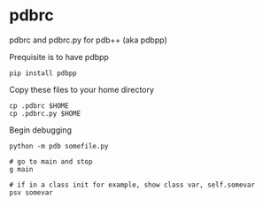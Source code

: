 # pdbrc
pdbrc and pdbrc.py for pdb++ (aka pdbpp)

Prequisite is to have pdbpp
```
pip install pdbpp
```

Copy these files to your home directory

```
cp .pdbrc $HOME
cp .pdbrc.py $HOME
```

Begin debugging
```
python -m pdb somefile.py

# go to main and stop
g main

# if in a class init for example, show class var, self.somevar
psv somevar
```
